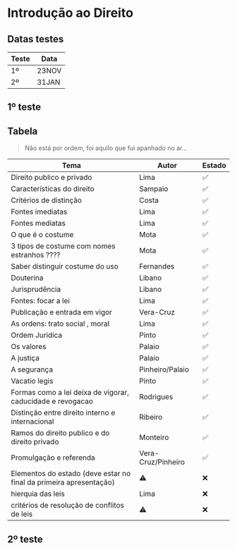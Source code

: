 # Introdução ao Direito

## Datas testes


<center>

| **Teste** | **Data** |
| --------- | -------- |
| 1º        | 23NOV    |
| 2º        | 31JAN    |


</center>

## 1º teste


## Tabela

> Não está por ordem, foi aquilo que fui apanhado no ar...

| Tema                                                               | Autor              | Estado             |
| ------------------------------------------------------------------ | ------------------ | ------------------ |
| Direito publico e privado                                          | Lima               | :white_check_mark: |
| Características do direito                                         | Sampaio            | :white_check_mark: |
| Critérios de distinção                                             | Costa              | :white_check_mark: |
| Fontes imediatas                                                   | Lima               | :white_check_mark: |
| Fontes mediatas                                                    | Lima               | :white_check_mark: |
| O que é o costume                                                  | Mota               | :white_check_mark: |
| 3 tipos de costume com nomes estranhos ????                        | Mota               | :white_check_mark: |
| Saber distinguir costume do uso                                    | Fernandes          | :white_check_mark: |
| Douterina                                                          | Libano             | :white_check_mark: |
| Jurisprudência                                                     | Libano             | :white_check_mark: |
| Fontes: focar a lei                                                | Lima               | :white_check_mark: |
| Publicação e entrada em vigor                                      | Vera-Cruz          | :white_check_mark: |
| As ordens: trato social , moral                                    | Lima               | :white_check_mark: |
| Ordem Juridica                                                     | Pinto              | :white_check_mark: |
| Os valores                                                         | Palaio             | :white_check_mark: |
| A justiça                                                          | Palaio             | :white_check_mark: |
| A segurança                                                        | Pinheiro/Palaio    | :white_check_mark: |
| Vacatio legis                                                      | Pinto              | :white_check_mark: |
| Formas como a lei deixa de vigorar, caducidade e revogacao         | Rodrigues          | :white_check_mark: |
| Distinção entre direito interno e internacional                    | Ribeiro            | :white_check_mark: |
| Ramos do direito publico e do direito privado                      | Monteiro           | :white_check_mark: |
| Promulgação e referenda                                            | Vera-Cruz/Pinheiro | :white_check_mark: |
| Elementos do estado (deve estar no final da primeira apresentação) | :warning:          | :x:                |
| hierquia das leis                                                  | Lima               | :x:                |
| critérios de resolução de conflitos de leis                        | :warning:          | :x:                |





## 2º teste
